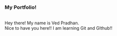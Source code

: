 <h3>My Portfolio!</h3>
<br>
Hey there! My name is Ved Pradhan.
<br>
Nice to have you here!! I am learning Git and GIthub!!
